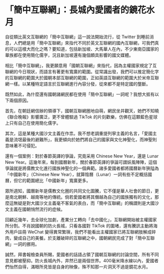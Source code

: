 # 「簡中互聯網」：長城內愛國者的鏡花水月


自從類比英文互聯網的「簡中互聯網」這一說法開始流行，從 Twitter 到睡前消息，人們總是用「簡中互聯網」來指代不同於英文互聯網的國內互聯網，可我們真的可以這樣大而化之嗎？要知道，包括新加坡、大馬華人在內，不少東南亞國家的華族都在使用簡化儒字，況且新加坡還有幾個頗具影響的國文媒體。

相比「簡中互聯網」，我更願意用「國朝互聯網」來指代，因為主權國家規定了互聯網的今日現狀，而語言有著更有寬廣的範圍。從常識出發，我們可以推定簡化字的互聯網的範圍大於國朝本部互聯網的範圍，正如英語互聯網的範圍大於米帝互聯網一樣。以某種特定語言於互聯網進行內容分發，從來都不是特定國的壟斷。

既然如此，為什麼還有國朝諸網民都在使用「簡中互聯網」一詞呢？我想大抵有以下兩個原因。

首先，在朝廷網信辦的領導下，國朝互聯網圈地自萌，網民坐井觀天，她們不知曉《聯合晚報》影響廣泛，更不曾體驗過 TikTok 的片刻歡樂，仿佛在這顆藍色星球上只有自己在使用簡化儒字。

其次，這是某種大國沙文主義在作祟。我不想老調重提列寧主義的名言，「愛國主義是流氓最後的避難所」，我更傾向於她們將自己的國家與文化神聖化，而神聖則意味著不可侵犯。

還有一個案例：對於春節英譯的爭論，究竟采用 Chinese New Year，還是 Lunar New Year。這幾年來，每到國曆新年，關於春節英譯的爭論可謂妖風陣陣，這個爭論就是將儒教文化進行國族神聖化的一個典範。諸多愛國者都將國曆新年狹隘為「中國新年」（Chinese New Year），就算陰曆（Lunar）一詞有些不足概括國曆，但它的範圍總比「中國新年」寬廣更多。

眾所週知，國曆新年是儒教文化圈的共同文化圖騰，它不僅是華人社會的節日，更是南北朝鮮、越南等地的傳統。倘若愛國者將其僭越為自己的國族獨有的文化，那麼這無疑是對大國沙文主義毫不客氣的表白，而「簡中互聯網」的稱謂則是大國沙文主義在國朝悄然流行的症候。

回顧近幾年，去全球化加劇，產業分工轉向「去中國化」，互聯網開始被主權國家所分割。不肖說國朝的防火長城，只看各國對 TikTok 的圍堵，還有騰訊主動將海外用戶註冊 WeChat 變得異常繁瑣，我們不能看出主權國家已將互聯網肢解成碎肉，變成自己的美餐。於支離破碎的互聯網之中，國朝網民完成了對「簡中互聯網」一詞的挪用。

誠然，拜書報檢查員所賜，愛國者的話語占領了國朝互聯網的討論空間，所有不同意見都被壓抑。防火長城內外，井然已是兩個世界。400毫米降水線以內，愛國者們怡然自得，滿眼所見皆是自身的映像，殊不知那一片洞天不過是鏡花水月。
